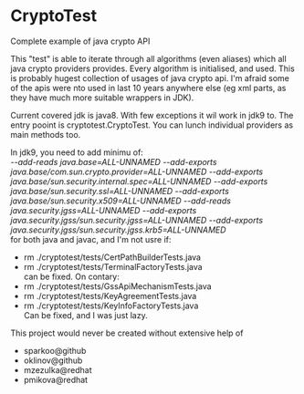 # CryptoTest
Complete example of java crypto API

This "test" is able to iterate through all algorithms (even aliases) which all java crypto providers provides.
Every algorithm is initialised, and used. This is probably hugest collection of usages of java crypto api. I'm  afraid some of the apis were nto used in last 10 years anywhere else (eg xml parts, as they have much more suitable wrappers in JDK).

Current covered jdk is java8. With few exceptions it wil work in jdk9 to.
The entry pooint is cryptotest.CryptoTest. You can lunch individual providers as main methods too.

In jdk9, you need to add minimu of:  
  *--add-reads java.base=ALL-UNNAMED  --add-exports  java.base/com.sun.crypto.provider=ALL-UNNAMED   --add-exports  java.base/sun.security.internal.spec=ALL-UNNAMED     --add-exports  java.base/sun.security.ssl=ALL-UNNAMED  --add-exports  java.base/sun.security.x509=ALL-UNNAMED   --add-reads java.security.jgss=ALL-UNNAMED --add-exports  java.security.jgss/sun.security.jgss=ALL-UNNAMED      --add-exports  java.security.jgss/sun.security.jgss.krb5=ALL-UNNAMED*  
 for both java and javac, and I'm not usre if:  
  *  rm ./cryptotest/tests/CertPathBuilderTests.java  
  *  rm ./cryptotest/tests/TerminalFactoryTests.java  
  can be fixed. On contary:  
  *  rm ./cryptotest/tests/GssApiMechanismTests.java  
  *  rm ./cryptotest/tests/KeyAgreementTests.java  
  *  rm ./cryptotest/tests/KeyInfoFactoryTests.java  
 Can be fixed, and I was just lazy.  
 
 This project would never be created without extensive help of
  *  sparkoo@github
  *  oklinov@github
  *  mzezulka@redhat
  *  pmikova@redhat
 
 
